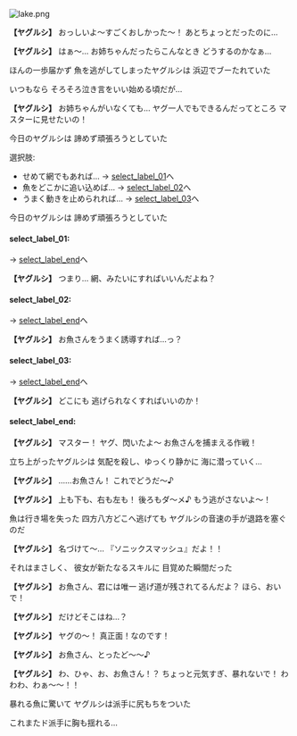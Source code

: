 
![lake.png](../images/backgrounds/lake.png)

**【ヤグルシ】**
おっしいよ～すごくおしかった～！
あとちょっとだったのに…

**【ヤグルシ】**
はぁ～…
お姉ちゃんだったらこんなとき
どうするのかなぁ…

ほんの一歩届かず
魚を逃がしてしまったヤグルシは
浜辺でブーたれていた

いつもなら
そろそろ泣き言をいい始める頃だが…

**【ヤグルシ】**
お姉ちゃんがいなくても…
ヤグ一人でもできるんだってところ
マスターに見せたいの！

今日のヤグルシは
諦めず頑張ろうとしていた

選択肢:
- せめて網でもあれば… → [select_label_01](#select_label_01)へ
- 魚をどこかに追い込めば… → [select_label_02](#select_label_02)へ
- うまく動きを止められれば… → [select_label_03](#select_label_03)へ

今日のヤグルシは
諦めず頑張ろうとしていた

#### select_label_01:
 → [select_label_end](#select_label_end)へ

**【ヤグルシ】**
つまり…
網、みたいにすればいいんだよね？

#### select_label_02:
 → [select_label_end](#select_label_end)へ

**【ヤグルシ】**
お魚さんをうまく誘導すれば…っ？

#### select_label_03:
 → [select_label_end](#select_label_end)へ

**【ヤグルシ】**
どこにも
逃げられなくすればいいのか！

#### select_label_end:

**【ヤグルシ】**
マスター！
ヤグ、閃いたよ～
お魚さんを捕まえる作戦！

立ち上がったヤグルシは
気配を殺し、ゆっくり静かに
海に潜っていく…

**【ヤグルシ】**
……お魚さん！
これでどうだ～♪

**【ヤグルシ】**
上も下も、右も左も！
後ろもダ～メ♪
もう逃がさないよ～！

魚は行き場を失った
四方八方どこへ逃げても
ヤグルシの音速の手が退路を塞ぐのだ

**【ヤグルシ】**
名づけて～…
『ソニックスマッシュ』だよ！！

それはまさしく、
彼女が新たなるスキルに
目覚めた瞬間だった

**【ヤグルシ】**
お魚さん、君には唯一
逃げ道が残されてるんだよ？
ほら、おいで！

**【ヤグルシ】**
だけどそこはね…？

**【ヤグルシ】**
ヤグの～！
真正面！なのです！

**【ヤグルシ】**
お魚さん、とったど～～♪

**【ヤグルシ】**
わ、ひゃ、お、お魚さん！？
ちょっと元気すぎ、暴れないで！
わわわ、わぁ～～！！

暴れる魚に驚いて
ヤグルシは派手に尻もちをついた

これまたド派手に胸も揺れる…